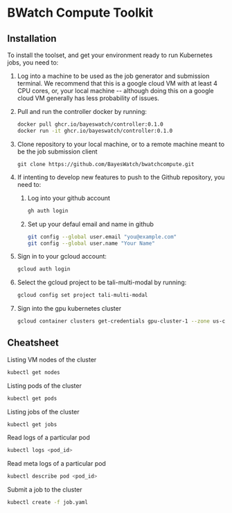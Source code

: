 # BWatch Compute Toolkit
## Installation
To install the toolset, and get your environment ready to run Kubernetes jobs, you need to:
1. Log into a machine to be used as the job generator and submission terminal. We recommend that this is a google cloud VM with at least 4 CPU cores, or, your local machine -- although doing this on a google cloud VM generally has less probability of issues. 
2. Pull and run the controller docker by running:
   ```bash
   docker pull ghcr.io/bayeswatch/controller:0.1.0
   docker run -it ghcr.io/bayeswatch/controller:0.1.0
   ```
3. Clone repository to your local machine, or to a remote machine meant to be the job submission client

    ```
    git clone https://github.com/BayesWatch/bwatchcompute.git
    ```
4. If intenting to develop new features to push to the Github repository, you need to:
   1. Log into your github account
        ```bash
        gh auth login
        ```
    2. Set up your defaul email and name in github
        ```bash
        git config --global user.email "you@example.com"
        git config --global user.name "Your Name"
        ```
5. Sign in to your gcloud account:

    ```bash
    gcloud auth login
    ```

6. Select the gcloud project to be tali-multi-modal by running:

    ```bash
    gcloud config set project tali-multi-modal
    ```
7. Sign into the gpu kubernetes cluster
   ```bash
   gcloud container clusters get-credentials gpu-cluster-1 --zone us-central1-a --project tali-multi-modal
   ```

## Cheatsheet

Listing VM nodes of the cluster
```bash
kubectl get nodes
```

Listing pods of the cluster
```bash
kubectl get pods
```

Listing jobs of the cluster
```bash
kubectl get jobs
```

Read logs of a particular pod
```bash
kubectl logs <pod_id>
```

Read meta logs of a particular pod
```bash
kubectl describe pod <pod_id>
```

Submit a job to the cluster
```bash
kubectl create -f job.yaml
```
